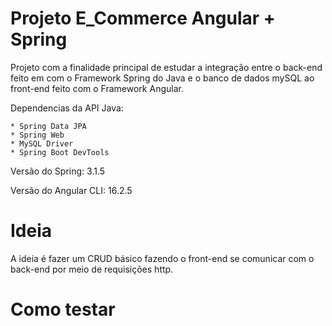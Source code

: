 # Projeto E_Commerce Angular + Spring 

Projeto com a finalidade principal de estudar a integração entre o back-end feito em com o Framework Spring do Java e o banco de dados mySQL ao front-end feito com o Framework Angular.

Dependencias da API Java:
    
    * Spring Data JPA
    * Spring Web
    * MySQL Driver
    * Spring Boot DevTools

Versão do Spring: 3.1.5

Versão do Angular CLI: 16.2.5

# Ideia

A ideia é fazer um CRUD básico fazendo o front-end se comunicar com o back-end por meio de requisições http.


# Como testar



 
